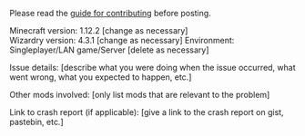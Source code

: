 Please read the [guide for contributing](https://github.com/Electroblob77/Wizardry/blob/1.12.2/guide_for_contributing.md) before posting.

Minecraft version: 1.12.2 [change as necessary]  
Wizardry version: 4.3.1 [change as necessary]
Environment: Singleplayer/LAN game/Server [delete as necessary]

Issue details: [describe what you were doing when the issue occurred, what went wrong, what you expected to happen, etc.]

Other mods involved: [only list mods that are relevant to the problem]

Link to crash report (if applicable): [give a link to the crash report on gist, pastebin, etc.]
